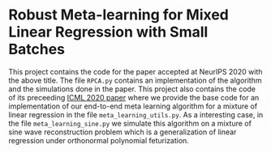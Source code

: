 # Robust Meta-learning for Mixed Linear Regression with Small Batches

This project contains the code for the paper accepted at NeurIPS 2020 with the above title. The file `RPCA.py` contains an implementation of the algorithm and the simulations done in the paper. This project also contains the code of its preceeding [ICML 2020 paper](https://arxiv.org/abs/2002.08936) where we provide the base code for an implementation of our end-to-end meta learning algorithm for a mixture of linear regression in the file `meta_learning_utils.py`. As a interesting case, in the file `meta_learning_sine.py` we simulate this algorithm on a mixture of sine wave reconstruction problem which is a generalization of linear regression under orthonormal polynomial feturization.
